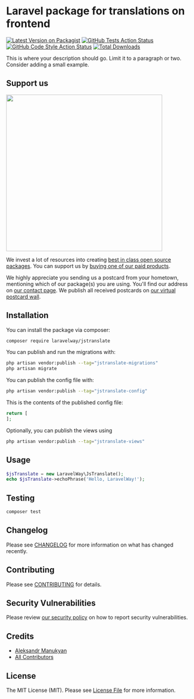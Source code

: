 # Laravel package for translations on frontend

[![Latest Version on Packagist](https://img.shields.io/packagist/v/laravelway/jstranslate.svg?style=flat-square)](https://packagist.org/packages/laravelway/jstranslate)
[![GitHub Tests Action Status](https://img.shields.io/github/actions/workflow/status/laravelway/jstranslate/run-tests.yml?branch=main&label=tests&style=flat-square)](https://github.com/laravelway/jstranslate/actions?query=workflow%3Arun-tests+branch%3Amain)
[![GitHub Code Style Action Status](https://img.shields.io/github/actions/workflow/status/laravelway/jstranslate/fix-php-code-style-issues.yml?branch=main&label=code%20style&style=flat-square)](https://github.com/laravelway/jstranslate/actions?query=workflow%3A"Fix+PHP+code+style+issues"+branch%3Amain)
[![Total Downloads](https://img.shields.io/packagist/dt/laravelway/jstranslate.svg?style=flat-square)](https://packagist.org/packages/laravelway/jstranslate)

This is where your description should go. Limit it to a paragraph or two. Consider adding a small example.

## Support us

[<img src="https://github-ads.s3.eu-central-1.amazonaws.com/jstranslate.jpg?t=1" width="419px" />](https://spatie.be/github-ad-click/jstranslate)

We invest a lot of resources into creating [best in class open source packages](https://spatie.be/open-source). You can support us by [buying one of our paid products](https://spatie.be/open-source/support-us).

We highly appreciate you sending us a postcard from your hometown, mentioning which of our package(s) you are using. You'll find our address on [our contact page](https://spatie.be/about-us). We publish all received postcards on [our virtual postcard wall](https://spatie.be/open-source/postcards).

## Installation

You can install the package via composer:

```bash
composer require laravelway/jstranslate
```

You can publish and run the migrations with:

```bash
php artisan vendor:publish --tag="jstranslate-migrations"
php artisan migrate
```

You can publish the config file with:

```bash
php artisan vendor:publish --tag="jstranslate-config"
```

This is the contents of the published config file:

```php
return [
];
```

Optionally, you can publish the views using

```bash
php artisan vendor:publish --tag="jstranslate-views"
```

## Usage

```php
$jsTranslate = new LaravelWay\JsTranslate();
echo $jsTranslate->echoPhrase('Hello, LaravelWay!');
```

## Testing

```bash
composer test
```

## Changelog

Please see [CHANGELOG](CHANGELOG.md) for more information on what has changed recently.

## Contributing

Please see [CONTRIBUTING](CONTRIBUTING.md) for details.

## Security Vulnerabilities

Please review [our security policy](../../security/policy) on how to report security vulnerabilities.

## Credits

- [Aleksandr Manukyan](https://github.com/laravelway)
- [All Contributors](../../contributors)

## License

The MIT License (MIT). Please see [License File](LICENSE.md) for more information.
